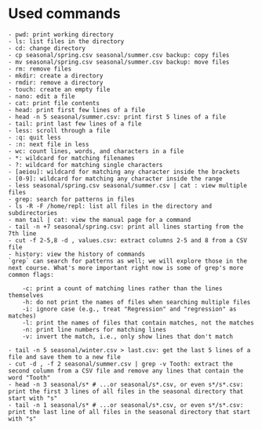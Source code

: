 # Used commands

    - pwd: print working directory
    - ls: list files in the directory
    - cd: change directory
    - cp seasonal/spring.csv seasonal/summer.csv backup: copy files
    - mv seasonal/spring.csv seasonal/summer.csv backup: move files
    - rm: remove files
    - mkdir: create a directory
    - rmdir: remove a directory
    - touch: create an empty file
    - nano: edit a file
    - cat: print file contents
    - head: print first few lines of a file
    - head -n 5 seasonal/summer.csv: print first 5 lines of a file
    - tail: print last few lines of a file
    - less: scroll through a file
    - :q: quit less
    - :n: next file in less
    - wc: count lines, words, and characters in a file
    - *: wildcard for matching filenames
    - ?: wildcard for matching single characters
    - [aeiou]: wildcard for matching any character inside the brackets
    - [0-9]: wildcard for matching any character inside the range
    - less seasonal/spring.csv seasonal/summer.csv | cat : view multiple files
    - grep: search for patterns in files    
    - ls -R -F /home/repl: list all files in the directory and subdirectories
    - man tail | cat: view the manual page for a command
    - tail -n +7 seasonal/spring.csv: print all lines starting from the 7th line
    - cut -f 2-5,8 -d , values.csv: extract columns 2-5 and 8 from a CSV file
    - history: view the history of commands
    `grep` can search for patterns as well; we will explore those in the next course. What's more important right now is some of grep's more common flags:

        -c: print a count of matching lines rather than the lines themselves
        -h: do not print the names of files when searching multiple files
        -i: ignore case (e.g., treat "Regression" and "regression" as matches)
        -l: print the names of files that contain matches, not the matches
        -n: print line numbers for matching lines
        -v: invert the match, i.e., only show lines that don't match

    - tail -n 5 seasonal/winter.csv > last.csv: get the last 5 lines of a file and save them to a new file
    - cut -d , -f 2 seasonal/summer.csv | grep -v Tooth: extract the second column from a CSV file and remove any lines that contain the word "Tooth"
    - head -n 3 seasonal/s* # ...or seasonal/s*.csv, or even s*/s*.csv: print the first 3 lines of all files in the seasonal directory that start with "s"
    - tail -n 1 seasonal/s* # ...or seasonal/s*.csv, or even s*/s*.csv: print the last line of all files in the seasonal directory that start with "s"
    